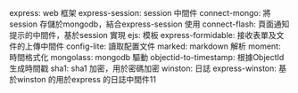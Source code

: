 express: web 框架
express-session: session 中間件
connect-mongo: 將session 存儲於mongodb，結合express-session 使用
connect-flash: 頁面通知提示的中間件，基於session 實現
ejs: 模板
express-formidable: 接收表單及文件的上傳中間件
config-lite: 讀取配置文件
marked: markdown 解析
moment: 時間格式化
mongolass: mongodb 驅動
objectid-to-timestamp: 根據ObjectId 生成時間戳
sha1: sha1 加密，用於密碼加密
winston: 日誌
express-winston: 基於winston 的用於express 的日誌中間件11
